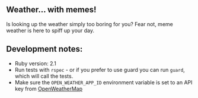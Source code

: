 ## Weather... with memes!

Is looking up the weather simply too boring for you? Fear not, meme weather is here to spiff up your day.

## Development notes:
- Ruby version: 2.1
- Run tests with `rspec` - or if you prefer to use guard you can run `guard`, which will call the tests.
- Make sure the `OPEN_WEATHER_APP_ID` environment variable is set to an API key from [OpenWeatherMap](http://openweathermap.org/appid)